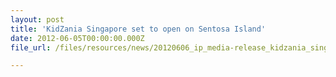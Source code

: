 ```yaml
---
layout: post
title: 'KidZania Singapore set to open on Sentosa Island'
date: 2012-06-05T00:00:00.000Z
file_url: /files/resources/news/20120606_ip_media-release_kidzania_singapore_set_to_open_on_sentosa_island.pdf

---
```



